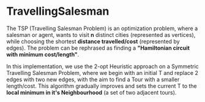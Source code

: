 # TravellingSalesman
The TSP (Travelling Salesman Problem) is an optimization problem, where a salesman or agent, wants to visit **n** distinct cities (represented as vertices), while choosing the shortest **distance travelled/cost** (represented by edges). The problem can be rephrased as finding a **"Hamiltonian circuit with minimum cost/length"**. 

In this implementation, we use the 2-opt Heuristic approach on a Symmetric Travelling Salesman Problem, where we begin with an initial T and replace 2 edges with two new edges, with the aim to find a Tour with a smaller length/cost. This algorithm gradually improves and sets the current T to the **local minimum in it's Neighbourhood** (a set of two adjacent tours).
